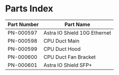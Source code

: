 # Parts Index

| Part Number | Part Name                    |
|-------------|------------------------------|
| PN-000597   | Astra IO Shield 10G Ethernet |
| PN-000598   | CPU Duct Main                |
| PN-000599   | CPU Duct Hood                |
| PN-000600   | CPU Duct Fan Bracket         |
| PN-000601   | Astra IO Shield SFP+         |
